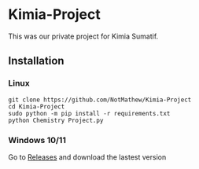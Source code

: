 # Kimia-Project
This was our private project for Kimia Sumatif.

## Installation
### Linux
```
git clone https://github.com/NotMathew/Kimia-Project
cd Kimia-Project
sudo python -m pip install -r requirements.txt
python Chemistry Project.py
```
### Windows 10/11
Go to [Releases](https://github.com/NotMathew/Kimia-Project/releases) and download the lastest version
